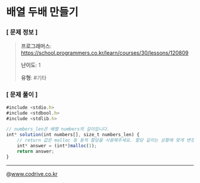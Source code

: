# 배열 두배 만들기

### [ 문제 정보 ]
> **프로그래머스**: https://school.programmers.co.kr/learn/courses/30/lessons/120809
> 
> **난이도**: 1
>
> **유형**: #기타


### [ 문제 풀이 ]
```JavaScript
#include <stdio.h>
#include <stdbool.h>
#include <stdlib.h>

// numbers_len은 배열 numbers의 길이입니다.
int* solution(int numbers[], size_t numbers_len) {
    // return 값은 malloc 등 동적 할당을 사용해주세요. 할당 길이는 상황에 맞게 변경해주세요.
    int* answer = (int*)malloc(1);
    return answer;
}
```


---
@www.codrive.co.kr